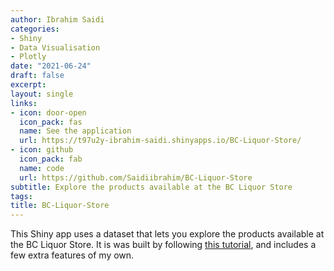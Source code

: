 ```yaml
---
author: Ibrahim Saidi
categories:
- Shiny
- Data Visualisation
- Plotly
date: "2021-06-24"
draft: false
excerpt: 
layout: single
links:
- icon: door-open
  icon_pack: fas
  name: See the application
  url: https://t97u2y-ibrahim-saidi.shinyapps.io/BC-Liquor-Store/
- icon: github
  icon_pack: fab
  name: code
  url: https://github.com/Saidiibrahim/BC-Liquor-Store
subtitle: Explore the products available at the BC Liquor Store
tags:
title: BC-Liquor-Store
---
```


This Shiny app uses a dataset that lets you explore the products available at the BC Liquor Store. It is was built by following [this tutorial](https://stat545.com/shiny-tutorial.html), and includes a few extra features of my own.
